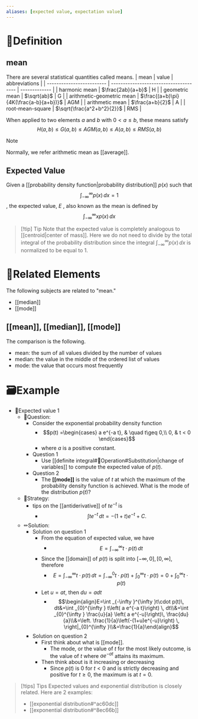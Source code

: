 ```yaml
---
aliases: [expected value, expectation value]
---
```



# 📝Definition
## mean
There are several statistical quantities called means.
| mean                      | value                                  | abbreviations |
| ------------------------- | -------------------------------------- | ------------- |
| harmonic mean             | $\frac{2ab}{a+b}$                      | H             |
| geometric mean            | $\sqrt{ab}$                            | G             |
| arithmetic-geometric mean | $\frac{(a+b)\pi}{4K(\frac{a-b}{a+b})}$ | AGM           |
| arithmetic mean           | $\frac{a+b}{2}$                        | A             |
| root-mean-square          | $\sqrt{\frac{a^2+b^2}{2}}$             | RMS           |

When applied to two elements $a$ and $b$ with $0<a\leq b$, these means satisfy
$$
H(a,b)\leq G(a,b)\leq AGM(a,b)\leq A(a,b)\leq RMS(a,b)
$$
> [!NOTE]
> Normally, we refer arithmetic mean as [[average]].

## Expected Value
Given a [[probability density function|probability distribution]] $p(x)$ such that
$$
\int _{-\infty }^{\infty } p(x)\,  dx =1
$$
, the expected value, $E$ , also known as the mean is defined by
$$
\int _{-\infty }^{\infty } x p(x)\,  dx
$$

> [!tip] Tip
> Note that the expected value is completely analogous to [[centroid|center of mass]]. Here we do not need to divide by the total integral of the probability distribution since the integral $\int _{-\infty }^{\infty } p(x)\,  dx$ is normalized to be equal to $1$.



# 🌱Related Elements
The following subjects are related to "mean."
- [[median]]
- [[mode]]
## [[mean]], [[median]], [[mode]]
The comparison is the following.
- mean: the sum of all values divided by the number of values
- median: the value in the middle of the ordered list of values
- mode: the value that occurs most frequently

# 🗃Example
- 📌Expected value 1
	- 💬Question:
		- Consider the exponential probability density function
			- $$p(t) =\begin{cases}  a e^{-a t}, &  \quad t\geq 0,\\ 0, &  t < 0 \end{cases}$$
			- where $a$ is a positive constant.
		- Question 1
			- Use [[definite integral#💫Operation#Substitution|change of variables]] to compute the expected value of $p(t)$.
		- Question 2
			- The **[[mode]]** is the value of $t$ at which the maximum of the probability density function is achieved. What is the mode of the distribution $p(t)$?
	- 🏹Strategy:
		- tips on the [[antiderivative]] of $te^{-t}$ is
			- $$\int te^{-t}\,  dt = -(1+t)e^{-t} +C.$$
	- ✏Solution:
		- Solution on question 1
			- From the equation of expected value, we have
				- $$E=\int _{-\infty }^{\infty }t\cdot p(t)\, dt$$
			- Since the [[domain]] of $p(t)$ is split into $[-\infty, 0], [0, \infty]$, therefore
				- $$E=\int _{-\infty }^{\infty }t\cdot p(t)\, dt=\int _{-\infty }^{0}t\cdot p(t)+\int _{0}^{\infty }t\cdot p(t)=0+\int _{0}^{\infty }t\cdot p(t)$$
			- Let $u=at$, then $du=adt$
				- $$\begin{align}E=\int _{-\infty }^{\infty }t\cdot p(t)\, dt&=\int _{0}^{\infty } t\left( a e^{-a t}\right) \, dt\\&=\int _{0}^{\infty } \frac{u}{a} \left( a e^{-u}\right)\, \frac{du}{a}\\&=\left. \frac{1}{a}\left(-(1+u)e^{-u}\right) \, \right|_{0}^{\infty }\\&=\frac{1}{a}\end{align}$$
		- Solution on question 2
			- First think about what is [[mode]].
				- The mode, or the value of $t$ for the most likely outcome, is the value of $t$ where $a e^{-a t}$ attains its maximum.
			- Then think about is it increasing or decreasing
				- Since $p(t)$ is $0$ for $t<0$ and is strictly decreasing and positive for $t\geq0$, the maximum is at $t=0$.



> [!tips] Tips
> Expected values and exponential distribution is closely related. Here are 2 examples:
> - [[exponential distribution#^ac60dc]]
> - [[exponential distribution#^8ec66b]]
